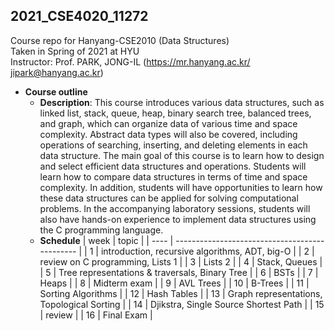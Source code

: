 ## 2021_CSE4020_11272

Course repo for Hanyang-CSE2010 (Data Structures) \
Taken in Spring of 2021 at HYU \
Instructor: Prof. PARK, JONG-IL (https://mr.hanyang.ac.kr/ jipark@hanyang.ac.kr)

* **Course outline**
  * **Description**: 
    This course introduces various data structures, such as linked list, stack, queue, heap, binary search tree, balanced trees, and graph, which can organize data of various time and space complexity. Abstract data types will also be covered, including operations of searching, inserting, and deleting elements in each data structure. The main goal of this course is to learn how to design and select efficient data structures and operations. Students will learn how to compare data structures in terms of time and space complexity. In addition, students will have opportunities to learn how these data structures can be applied for solving computational problems. In the accompanying laboratory sessions, students will also have hands-on experience to implement data structures using the C programming language.
  * **Schedule**
    | week | topic                                          |
    | ---- | ---------------------------------------------- |
    | 1    | introduction, recursive algorithms, ADT, big-O |
    | 2    | review on C programming, Lists 1               |
    | 3    | Lists 2                                        |
    | 4    | Stack, Queues                                  |
    | 5    | Tree representations & traversals, Binary Tree |
    | 6    | BSTs                                           |
    | 7    | Heaps                                          |
    | 8    | Midterm exam                                   |
    | 9    | AVL Trees                                      |
    | 10   | B-Trees                                        |
    | 11   | Sorting Algorithms                             |
    | 12   | Hash Tables                                    |
    | 13   | Graph representations, Topological Sorting     |
    | 14   | Djikstra, Single Source Shortest Path          |
    | 15   | review                                         |
    | 16   | Final Exam                                     |
